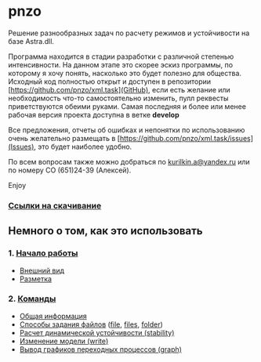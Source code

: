 # pnzo
Решение разнообразных задач по расчету режимов и устойчивости на базе Astra.dll. 

Программа находится в стадии разработки с различной степенью интенсивности. На данном этапе это скорее эскиз программы, по которому я хочу понять, насколько это будет полезно для общества. Исходный код полностью открыт и доступен в репозитории [https://github.com/pnzo/xml.task](GitHub), если есть желание или необходимость что-то самостоятельно изменить, пулл реквесты приветствуются обеими руками. Самая последняя и более или менее рабочая версия проекта доступна в ветке **develop**

Все предложения, отчеты об ошибках и непонятки по использованию очень желательно размещать в [https://github.com/pnzo/xml.task/issues](Issues), это будет наиболее удобно. 

По всем вопросам также можно добраться по kurilkin.a@yandex.ru или по номеру СО (651)24-39 (Алексей).

Enjoy

### [Ссылки на скачивание](getstarted.md)

## Немного о том, как это использовать
### 1. [Начало работы](getstarted.md)
   + [Внешний вид](getstarted.md#внешний-вид)
   + [Разметка](getstarted.md#разметка)

### 2. [Команды](commands.md)
   + [Общая информация](commands.md#Общая-информация)
   + [Способы задания файлов](commands.md#Способы-задания-файлов) ([file](commands.md#file), [files](commands.md#files), [folder](commands.md#folder))
   + [Расчет динамической устойчивости (stability)](commands.md#stability)
   + [Изменение модели (write)](commands.md#write)
   + [Вывод графиков переходных процессов (graph)](commands.md#graph)
